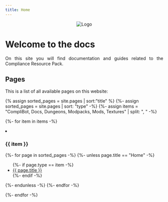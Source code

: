 ```yaml
---
title: Home
---
```

<p align="center">
  <img src="{{ site.baseurl }}/images/logo.png" alt="Logo">
</p>

<h1>Welcome to the docs</h1>
<p align="justify">On this site you will find documentation and guides related to the Compliance Resource Pack.</p>

<h2>Pages</h2>
<p align="justify">This is a list of all available pages on this website:</p>

{% assign sorted_pages = site.pages | sort:"title" %}
{%- assign sorted_pages = site.pages | sort: "type" -%}
{%- assign items = "CompliBot, Docs, Dungeons, Modpacks, Mods, Textures" | split: ", " -%}

{%- for item in items -%}
<li><h3>{{ item }}</h3></li>

{%- for page in sorted_pages -%}
{%- unless page.title == "Home" -%}
<ul>
{%- if page.type == item -%}
<li><a href="{{ site.baseurl }}{{ page.url }}">{{ page.title }}</a></li>
{%- endif -%}
</ul>
{%- endunless -%}
{%- endfor -%}

{%- endfor -%}
